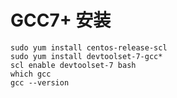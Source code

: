 # GCC7+ 安装
```SHELL
sudo yum install centos-release-scl
sudo yum install devtoolset-7-gcc*
scl enable devtoolset-7 bash
which gcc
gcc --version
```


